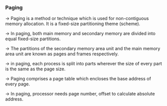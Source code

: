 <h3> Paging </h3>

-> Paging is a method or technique which is used for non-contiguous memory allocation. It is a fixed-size partitioning theme (scheme).

-> In paging, both main memory and secondary memory are divided into equal fixed-size partitions.

-> The partitions of the secondary memory area unit and the main memory area unit are known as pages and frames respectively.

-> in paging, each process is split into parts wherever the size of every part is the same as the page size.

-> Paging comprises a page table which encloses the base address of every page.

-> In paging, processor needs page number, offset to calculate absolute address.